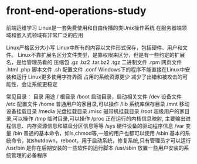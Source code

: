# front-end-operations-study
前端运维学习 Linux是一套免费使用和自由传播的类Unix操作系统 在服务器端领域和嵌入式领域有非常广泛的应用


Linux严格区分大小写
Linux中所有的内容以文件形式保存，包括硬件、用户和文件。
Linux不靠扩展名区分文件类型，是靠权限来区分，但是有一些约定的扩展名，是给管理员看的
压缩包 .gz .bz2 .tar.bz2 .tgz
二进制文件 .rpm
网页文件 .html .php
脚本文件 .sh
配置文件 .conf
Windows下的程序不能直接在Linux中安装和运行
Linux更多使用字符界面
占用的系统资源更少
减少了出错和被攻击的可能性，会让系统更稳定

常见目录：
目录	用途
/	    根目录
/boot	启动目录，启动相关文件
/dev	设备文件
/etc	配置文件
/home	普通用户的家目录,可以操作
/lib	系统库保存目录
/mnt	移动设备挂载目录
/media	光盘挂载目录
/misc	磁带机挂载目录
/root	超级用户的家目录,可以操作
/tmp	临时目录,可以操作
/proc	正在运行的内核信息映射, 主要输出进程信息、内存资源信息和磁盘分区信息等等
/sys	硬件设备的驱动程序信息
/var	变量
/bin	普通的基本命令，如ls,chmod等,一般的用户也都可以使用
/sbin	基本的系统命令，如shutdown，reboot，用于启动系统，修复系统,只有管理员才可以运行
/usr/bin	是你在后期安装的一些软件的运行脚本
/usr/sbin	放置一些用户安装的系统管理的必备程序